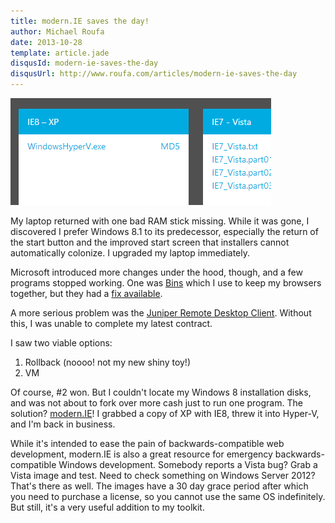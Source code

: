 ```yaml
---
title: modern.IE saves the day!
author: Michael Roufa
date: 2013-10-28
template: article.jade
disqusId: modern-ie-saves-the-day
disqusUrl: http://www.roufa.com/articles/modern-ie-saves-the-day
---
```

![Windows XP, never so pleased to see you!](vms.png)

My laptop returned with one bad RAM stick missing. While it was gone, I discovered I prefer Windows 8.1 to its predecessor, especially the return of the start button and the improved start screen that installers cannot automatically colonize. I upgraded my laptop immediately.

Microsoft introduced more changes under the hood, though, and a few programs stopped working. One was [Bins](http://www.1upindustries.com/Bins/default.aspx) which I use to keep my browsers together, but they had a [fix available](http://feedback.1upindustries.com/forums/103687-bugs/suggestions/4681319-windows-8-1-werfault-exe-error-upon-starting-bins).

A more serious problem was the [Juniper Remote Desktop Client](http://www.eightforums.com/general-support/33644-upgrade-8-1-disaster.html). Without this, I was unable to complete my latest contract.

I saw two viable options: 

1. Rollback (noooo! not my new shiny toy!)
2. VM

Of course, #2 won. But I couldn't locate my Windows 8 installation disks, and was not about to fork over more cash just to run one program. The solution? [modern.IE](http://modern.ie)! I grabbed a copy of XP with IE8, threw it into Hyper-V, and I'm back in business. 

While it's intended to ease the pain of backwards-compatible web development, modern.IE is also a great resource for emergency backwards-compatible Windows development. Somebody reports a Vista bug? Grab a Vista image and test. Need to check something on Windows Server 2012? That's there as well. The images have a 30 day grace period after which you need to purchase a license, so you cannot use the same OS indefinitely. But still, it's a very useful addition to my toolkit.
